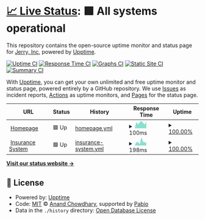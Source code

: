 # [📈 Live Status](https://status.getjerry.com): <!--live status--> **🟩 All systems operational**

This repository contains the open-source uptime monitor and status page for [Jerry, Inc](https://getjerry.com), powered by [Upptime](https://github.com/upptime/upptime).

[![Uptime CI](https://github.com/getjerry/upptime/workflows/Uptime%20CI/badge.svg)](https://github.com/getjerry/upptime/actions?query=workflow%3A%22Uptime+CI%22)
[![Response Time CI](https://github.com/getjerry/upptime/workflows/Response%20Time%20CI/badge.svg)](https://github.com/getjerry/upptime/actions?query=workflow%3A%22Response+Time+CI%22)
[![Graphs CI](https://github.com/getjerry/upptime/workflows/Graphs%20CI/badge.svg)](https://github.com/getjerry/upptime/actions?query=workflow%3A%22Graphs+CI%22)
[![Static Site CI](https://github.com/getjerry/upptime/workflows/Static%20Site%20CI/badge.svg)](https://github.com/getjerry/upptime/actions?query=workflow%3A%22Static+Site+CI%22)
[![Summary CI](https://github.com/getjerry/upptime/workflows/Summary%20CI/badge.svg)](https://github.com/getjerry/upptime/actions?query=workflow%3A%22Summary+CI%22)

With [Upptime](https://upptime.js.org), you can get your own unlimited and free uptime monitor and status page, powered entirely by a GitHub repository. We use [Issues](https://github.com/getjerry/upptime/issues) as incident reports, [Actions](https://github.com/getjerry/upptime/actions) as uptime monitors, and [Pages](https://status.getjerry.com) for the status page.

<!--start: status pages-->
<!-- This summary is generated by Upptime (https://github.com/upptime/upptime) -->
<!-- Do not edit this manually, your changes will be overwritten -->
<!-- prettier-ignore -->
| URL | Status | History | Response Time | Uptime |
| --- | ------ | ------- | ------------- | ------ |
| <img alt="" src="https://icons.duckduckgo.com/ip3/getjerry.com.ico" height="13"> [Homepage](https://getjerry.com) | 🟩 Up | [homepage.yml](https://github.com/getjerry/upptime/commits/HEAD/history/homepage.yml) | <details><summary><img alt="Response time graph" src="./graphs/homepage/response-time-week.png" height="20"> 100ms</summary><br><a href="https://status.getjerry.com/history/homepage"><img alt="Response time 130" src="https://img.shields.io/endpoint?url=https%3A%2F%2Fraw.githubusercontent.com%2Fgetjerry%2Fupptime%2FHEAD%2Fapi%2Fhomepage%2Fresponse-time.json"></a><br><a href="https://status.getjerry.com/history/homepage"><img alt="24-hour response time 92" src="https://img.shields.io/endpoint?url=https%3A%2F%2Fraw.githubusercontent.com%2Fgetjerry%2Fupptime%2FHEAD%2Fapi%2Fhomepage%2Fresponse-time-day.json"></a><br><a href="https://status.getjerry.com/history/homepage"><img alt="7-day response time 100" src="https://img.shields.io/endpoint?url=https%3A%2F%2Fraw.githubusercontent.com%2Fgetjerry%2Fupptime%2FHEAD%2Fapi%2Fhomepage%2Fresponse-time-week.json"></a><br><a href="https://status.getjerry.com/history/homepage"><img alt="30-day response time 121" src="https://img.shields.io/endpoint?url=https%3A%2F%2Fraw.githubusercontent.com%2Fgetjerry%2Fupptime%2FHEAD%2Fapi%2Fhomepage%2Fresponse-time-month.json"></a><br><a href="https://status.getjerry.com/history/homepage"><img alt="1-year response time 130" src="https://img.shields.io/endpoint?url=https%3A%2F%2Fraw.githubusercontent.com%2Fgetjerry%2Fupptime%2FHEAD%2Fapi%2Fhomepage%2Fresponse-time-year.json"></a></details> | <details><summary><a href="https://status.getjerry.com/history/homepage">100.00%</a></summary><a href="https://status.getjerry.com/history/homepage"><img alt="All-time uptime 100.00%" src="https://img.shields.io/endpoint?url=https%3A%2F%2Fraw.githubusercontent.com%2Fgetjerry%2Fupptime%2FHEAD%2Fapi%2Fhomepage%2Fuptime.json"></a><br><a href="https://status.getjerry.com/history/homepage"><img alt="24-hour uptime 100.00%" src="https://img.shields.io/endpoint?url=https%3A%2F%2Fraw.githubusercontent.com%2Fgetjerry%2Fupptime%2FHEAD%2Fapi%2Fhomepage%2Fuptime-day.json"></a><br><a href="https://status.getjerry.com/history/homepage"><img alt="7-day uptime 100.00%" src="https://img.shields.io/endpoint?url=https%3A%2F%2Fraw.githubusercontent.com%2Fgetjerry%2Fupptime%2FHEAD%2Fapi%2Fhomepage%2Fuptime-week.json"></a><br><a href="https://status.getjerry.com/history/homepage"><img alt="30-day uptime 100.00%" src="https://img.shields.io/endpoint?url=https%3A%2F%2Fraw.githubusercontent.com%2Fgetjerry%2Fupptime%2FHEAD%2Fapi%2Fhomepage%2Fuptime-month.json"></a><br><a href="https://status.getjerry.com/history/homepage"><img alt="1-year uptime 100.00%" src="https://img.shields.io/endpoint?url=https%3A%2F%2Fraw.githubusercontent.com%2Fgetjerry%2Fupptime%2FHEAD%2Fapi%2Fhomepage%2Fuptime-year.json"></a></details>
| <img alt="" src="https://icons.duckduckgo.com/ip3/getjerry.com.ico" height="13"> [Insurance System](https://getjerry.com/health) | 🟩 Up | [insurance-system.yml](https://github.com/getjerry/upptime/commits/HEAD/history/insurance-system.yml) | <details><summary><img alt="Response time graph" src="./graphs/insurance-system/response-time-week.png" height="20"> 198ms</summary><br><a href="https://status.getjerry.com/history/insurance-system"><img alt="Response time 505" src="https://img.shields.io/endpoint?url=https%3A%2F%2Fraw.githubusercontent.com%2Fgetjerry%2Fupptime%2FHEAD%2Fapi%2Finsurance-system%2Fresponse-time.json"></a><br><a href="https://status.getjerry.com/history/insurance-system"><img alt="24-hour response time 94" src="https://img.shields.io/endpoint?url=https%3A%2F%2Fraw.githubusercontent.com%2Fgetjerry%2Fupptime%2FHEAD%2Fapi%2Finsurance-system%2Fresponse-time-day.json"></a><br><a href="https://status.getjerry.com/history/insurance-system"><img alt="7-day response time 198" src="https://img.shields.io/endpoint?url=https%3A%2F%2Fraw.githubusercontent.com%2Fgetjerry%2Fupptime%2FHEAD%2Fapi%2Finsurance-system%2Fresponse-time-week.json"></a><br><a href="https://status.getjerry.com/history/insurance-system"><img alt="30-day response time 451" src="https://img.shields.io/endpoint?url=https%3A%2F%2Fraw.githubusercontent.com%2Fgetjerry%2Fupptime%2FHEAD%2Fapi%2Finsurance-system%2Fresponse-time-month.json"></a><br><a href="https://status.getjerry.com/history/insurance-system"><img alt="1-year response time 505" src="https://img.shields.io/endpoint?url=https%3A%2F%2Fraw.githubusercontent.com%2Fgetjerry%2Fupptime%2FHEAD%2Fapi%2Finsurance-system%2Fresponse-time-year.json"></a></details> | <details><summary><a href="https://status.getjerry.com/history/insurance-system">100.00%</a></summary><a href="https://status.getjerry.com/history/insurance-system"><img alt="All-time uptime 100.00%" src="https://img.shields.io/endpoint?url=https%3A%2F%2Fraw.githubusercontent.com%2Fgetjerry%2Fupptime%2FHEAD%2Fapi%2Finsurance-system%2Fuptime.json"></a><br><a href="https://status.getjerry.com/history/insurance-system"><img alt="24-hour uptime 100.00%" src="https://img.shields.io/endpoint?url=https%3A%2F%2Fraw.githubusercontent.com%2Fgetjerry%2Fupptime%2FHEAD%2Fapi%2Finsurance-system%2Fuptime-day.json"></a><br><a href="https://status.getjerry.com/history/insurance-system"><img alt="7-day uptime 100.00%" src="https://img.shields.io/endpoint?url=https%3A%2F%2Fraw.githubusercontent.com%2Fgetjerry%2Fupptime%2FHEAD%2Fapi%2Finsurance-system%2Fuptime-week.json"></a><br><a href="https://status.getjerry.com/history/insurance-system"><img alt="30-day uptime 100.00%" src="https://img.shields.io/endpoint?url=https%3A%2F%2Fraw.githubusercontent.com%2Fgetjerry%2Fupptime%2FHEAD%2Fapi%2Finsurance-system%2Fuptime-month.json"></a><br><a href="https://status.getjerry.com/history/insurance-system"><img alt="1-year uptime 100.00%" src="https://img.shields.io/endpoint?url=https%3A%2F%2Fraw.githubusercontent.com%2Fgetjerry%2Fupptime%2FHEAD%2Fapi%2Finsurance-system%2Fuptime-year.json"></a></details>

<!--end: status pages-->

[**Visit our status website →**](https://status.getjerry.com)

## 📄 License

- Powered by: [Upptime](https://github.com/upptime/upptime)
- Code: [MIT](./LICENSE) © [Anand Chowdhary](https://anandchowdhary.com), supported by [Pabio](https://pabio.com)
- Data in the `./history` directory: [Open Database License](https://opendatacommons.org/licenses/odbl/1-0/)
